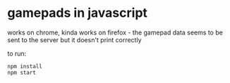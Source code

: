 gamepads in javascript
======================

works on chrome, kinda works on firefox - the gamepad data seems to be sent to the server but it doesn't print correctly

to run:

    npm install
    npm start


